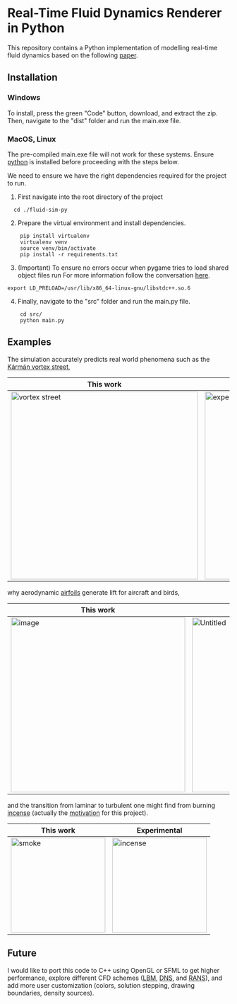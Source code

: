 # Real-Time Fluid Dynamics Renderer in Python
This repository contains a Python implementation of modelling real-time fluid dynamics based on the following [paper](https://pages.cs.wisc.edu/~chaol/data/cs777/stam-stable_fluids.pdf).

## Installation
### Windows
To install, press the green "Code" button, download, and extract the zip. Then, navigate to the "dist" folder and run the main.exe file.
### MacOS, Linux
The pre-compiled main.exe file will not work for these systems. Ensure [python](https://www.python.org/downloads/) is installed before proceeding with the steps below.

We need to ensure we have the right dependencies required for the project to run. 
1. First navigate into the root directory of the project 

```
  cd ./fluid-sim-py
```
2. Prepare the virtual environment and install dependencies.

```
    pip install virtualenv 
    virtualenv venv
    source venv/bin/activate
    pip install -r requirements.txt
```
3. (Important) To ensure no errors occur when pygame tries to load shared object files run For more information follow the conversation [here](https://stackoverflow.com/a/72200748).

```
export LD_PRELOAD=/usr/lib/x86_64-linux-gnu/libstdc++.so.6
```

4. Finally, navigate to the "src" folder and run the main.py file.

```
    cd src/
    python main.py
```

## Examples
The simulation accurately predicts real world phenomena such as the [Kármán vortex street](https://en.wikipedia.org/wiki/K%C3%A1rm%C3%A1n_vortex_street),

| This work | Experimental |
|---------|---------|
| <img width="424" alt="vortex street" src="https://github.com/user-attachments/assets/f3239c8e-b90b-4a94-b4eb-8e1daea9d0f0"> | <img width="424" alt="experimental" src="https://github.com/user-attachments/assets/d08e3e42-d945-4cda-8e25-7ca8cf37504d"> |

why aerodynamic [airfoils](https://en.wikipedia.org/wiki/NACA_airfoil) generate lift for aircraft and birds,

| This work | Experimental |
|---------|---------|
| <img width="395" alt="image" src="https://github.com/user-attachments/assets/0c9f1cf7-23e8-4971-bb4a-057de31113c6"> | <img width="395" alt="Untitled" src="https://github.com/user-attachments/assets/c2336677-3369-482a-aa0c-1150f10a6e4e">

and the transition from laminar to turbulent one might find from burning [incense](https://en.wikipedia.org/wiki/Incense) (actually the [motivation](https://en.wikipedia.org/wiki/Boswellia_papyrifera) for this project).

| This work | Experimental |
|---------|---------|
| <img width="214" alt="smoke" src="https://github.com/user-attachments/assets/8c57c418-2179-417d-8feb-e6bd3eed7257"> | <img width="214" alt="incense" src="https://github.com/user-attachments/assets/83367697-b284-46d0-aa54-1997219328a3">

## Future
I would like to port this code to C++ using OpenGL or SFML to get higher performance, explore different CFD schemes ([LBM](https://en.wikipedia.org/wiki/Lattice_Boltzmann_methods), [DNS](https://en.wikipedia.org/wiki/Direct_numerical_simulation), and [RANS](https://en.wikipedia.org/wiki/Reynolds-averaged_Navier%E2%80%93Stokes_equations)), and add more user customization (colors, solution stepping, drawing boundaries, density sources).
